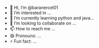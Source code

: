 - 👋 Hi, I’m @baranercel01
- 👀 I’m interested in ...
- 🌱 I’m currently learning python and java...
- 💞️ I’m looking to collaborate on ...
- 📫 How to reach me ...
- 😄 Pronouns: ...
- ⚡ Fun fact: ...

<!---
baranercel01/baranercel01 is a ✨ special ✨ repository because its `README.md` (this file) appears on your GitHub profile.
You can click the Preview link to take a look at your changes.
--->
